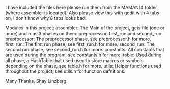I have included the files here please run them from the MAMAN14 folder (where assembler is located).
Also please view this with gedit with 4 tabs on, I don't know why 8 tabs looks bad.

Modules in this project:
assembler: The Main of the project, gets file (one or more) and runs 3 phases on them: preprocessor, first_run and second_run.
preprocessor: The preprocessor phase, see preprocessor.h for more.
first_run: The first run phase, see first_run.h for more.
second_run: The second run phase, see second_run.h for more.
constants: All constants that are used during the program, see constants.h for more.
table: Used during all phase, a HashTable that used used to store macros or symbols depending on the phase, see table.h for more.
utils: Helper functions used throughout the project, see utils.h for function defnitions.

Many Thanks,
Shay Linzberg.
